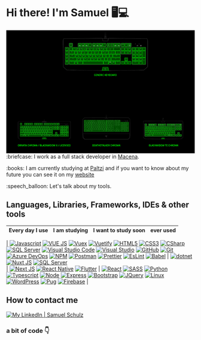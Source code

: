 # Hi there! I'm Samuel :desktop_computer::computer:

  <img align="right" src="/assets/devGif.gif"/>

  <p>:briefcase: I work as a full stack developer in <a href="https://www.macena.com.ar" target="_blank">Macena</a>.</p>
  <p>:books: I am currently studying at <a href="https://platzi.com/p/Sam99s" target="_blank">Paltzi</a> and if you want to know about my future you can see it on my <a href="https://www.sam99s.com" target="_blank">website</a></p>
  
  <p>:speech_balloon: Let's talk about my tools.</p>

  ## Languages, Libraries, Frameworks, IDEs & other tools
  | Every day I use | I am studying | I want to study soon | ever used |
  | :---: | :---: | :---: | :---: |
  | 
  [<img src="https://cdn.svgporn.com/logos/javascript.svg" title="Javascript" alt="Javascript" width="48px">](https://developer.mozilla.org/en-US/docs/Web/JavaScript) [<img src="https://cdn.svgporn.com/logos/vue.svg" title="VUE JS" alt="VUE JS" width="48px">](https://vuejs.org/) [<img src="https://user-images.githubusercontent.com/7110136/29002857-9e802f08-7ab4-11e7-9c31-604b5d0d0c19.png" title="Vuex" alt="Vuex" width="48px">](https://vuex.vuejs.org/) [<img src="https://iconape.com/wp-content/png_logo_vector/vuetify-logo.png" title="Vuetify" alt="Vuetify" width="48px">](https://vuetifyjs.com/en/) [<img src="https://cdn.svgporn.com/logos/html-5.svg" title="HTML5" alt="HTML5" width="48px">](https://developer.mozilla.org/en-US/docs/Web/Guide/HTML/HTML5) [<img src="https://cdn.svgporn.com/logos/css-3.svg" title="CSS3" alt="CSS3" width="48px">](https://developer.mozilla.org/en-US/docs/Archive/CSS3) [<img src="https://static.cdnlogo.com/logos/c/68/c-sharp-800x800.png" title="C#" alt="CSharp" width="48px">](https://docs.microsoft.com/en-us/dotnet/csharp/) [<img src="https://www.svgrepo.com/show/303229/microsoft-sql-server-logo.svg" title="SQL Server" alt="SQL Server" width="48px">](https://docs.microsoft.com/en-us/sql/sql-server/?view=sql-server-ver16) [<img src="https://cdn.svgporn.com/logos/visual-studio-code.svg" title="Visual Studio Code" alt="Visual Studio Code" width="48px">](https://code.visualstudio.com/) [<img src="https://cdn.svgporn.com/logos/visual-studio.svg" title="Visual Studio" alt="Visual Studio" width="48px">](https://visualstudio.microsoft.com/vs/) [<img src="https://cdn.svgporn.com/logos/github-icon.svg" title="GitHub" alt="GitHub" width="48px">](https://github.com/) [<img src="https://cdn.svgporn.com/logos/git-icon.svg" title="Git" alt="Git" width="48px">](https://git-scm.com/) [<img src="https://cdn.svgporn.com/logos/microsoft-azure.svg" title="Azure DevOps" alt="Azure DevOps" width="48px">](https://azure.microsoft.com/en-us/services/devops/) [<img src="https://cdn.svgporn.com/logos/npm.svg" title="NPM" alt="NPM" width="48px">](https://www.npmjs.com/) [<img src="https://cdn.svgporn.com/logos/postman-icon.svg" title="Postman" alt="Postman" width="48px">](https://www.postman.com/) [<img src="https://cdn.svgporn.com/logos/prettier.svg" title="Prettier" alt="Prettier" width="48px">](https://prettier.io/) [<img src="https://cdn.svgporn.com/logos/eslint.svg" title="EsLint" alt="EsLint" width="48px">](https://eslint.org/) [<img src="https://cdn.svgporn.com/logos/babel.svg" title="Babel" alt="Babel" width="48px">](https://babeljs.io/) 
  | 
  [<img src="https://cdn.svgporn.com/logos/dotnet.svg" title=".NET" alt="dotnet" width="48px">](https://docs.microsoft.com/en-us/dotnet/) [<img src="https://cdn.svgporn.com/logos/nuxt.svg" title="Nuxt JS" alt="Nuxt JS" width="96px">](https://nuxtjs.org/) [<img src="https://www.svgrepo.com/show/303229/microsoft-sql-server-logo.svg" title="SQL Server" alt="SQL Server" width="48px">](https://docs.microsoft.com/en-us/sql/sql-server/?view=sql-server-ver16)  
  |
  [<img src="https://cdn.svgporn.com/logos/nextjs.svg" title="Next JS" alt="Next JS" width="96px">](https://nextjs.org/) [<img src="https://cdn.svgporn.com/logos/react.svg" title="React Native" alt="React Native" width="48px">](https://reactnative.dev/) [<img src="https://cdn.svgporn.com/logos/flutter.svg" title="Flutter" alt="Flutter" width="48px">](https://flutter.dev/)
  |
  [<img src="https://cdn.svgporn.com/logos/react.svg" title="React" alt="React" width="48px">](https://reactjs.org/) [<img src="https://cdn.svgporn.com/logos/sass.svg" title="SASS" alt="SASS" width="48px">](https://sass-lang.com/) [<img src="https://cdn.svgporn.com/logos/python.svg" title="Python" alt="Python" width="48px">](https://www.python.org/) [<img src="https://cdn.svgporn.com/logos/typescript-icon.svg" title="Typescript" alt="Typescript" width="48px">](https://www.typescriptlang.org/) [<img src="https://cdn.svgporn.com/logos/nodejs-icon.svg" title="Node" alt="Node" width="48px">](https://nodejs.org/) [<img src="https://cdn.svgporn.com/logos/express.svg" title="Express" alt="Express" width="90px">](https://expressjs.com/) [<img src="https://cdn.svgporn.com/logos/bootstrap.svg" title="Bootstrap" alt="Bootstrap" width="48px">](https://getbootstrap.com/) [<img src="https://cdn.svgporn.com/logos/jquery.svg" title="JQuery" alt="JQuery" width="96px">](https://jquery.com/) [<img src="https://upload.wikimedia.org/wikipedia/commons/thumb/a/ab/Linux_Logo_in_Linux_Libertine_Font.svg/872px-Linux_Logo_in_Linux_Libertine_Font.svg.png" title="Linux" alt="Linux" width="48px">](https://docs.kernel.org/) [<img src="https://seeklogo.com/images/W/wordpress-logo-24439D45A6-seeklogo.com.png" title="WordPress" alt="WordPress" width="48px">](https://developer.wordpress.org/) [<img src="https://cdn.worldvectorlogo.com/logos/pug.svg" title="Pug" alt="Pug" width="48px">](https://pugjs.org/api/getting-started.html) [<img src="https://seeklogo.com/images/F/firebase-logo-402F407EE0-seeklogo.com.png" title="Firebase" alt="Firebase" width="96px">](https://firebase.google.com/)
  |

  ## How to contact me
  [![My LinkedIn | Samuel Schulz](https://img.shields.io/static/v1?label=%20&message=Samuel%20Schulz&labelColor=0077B5&color=0077B5&style=for-the-badge&logo=linkedin)](https://www.linkedin.com/in/sam99s/)

  ### a bit of code 👇 ###